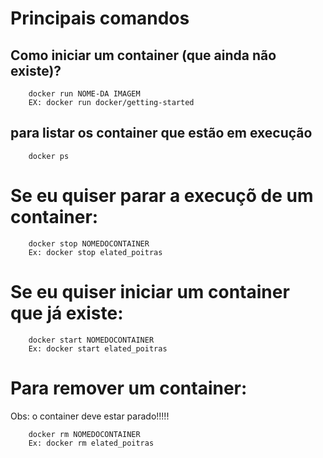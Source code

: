 # Principais comandos

## Como iniciar um container (que ainda não existe)?

```
    docker run NOME-DA IMAGEM
    EX: docker run docker/getting-started
```

## para listar os container que estão em execução

```
    docker ps
```

# Se eu quiser parar a execuçõ de um container:

```
    docker stop NOMEDOCONTAINER
    Ex: docker stop elated_poitras
```

# Se eu quiser iniciar um container que já existe:

```
    docker start NOMEDOCONTAINER
    Ex: docker start elated_poitras
```

# Para remover um container:

Obs: o container deve estar parado!!!!!

```
    docker rm NOMEDOCONTAINER
    Ex: docker rm elated_poitras
```